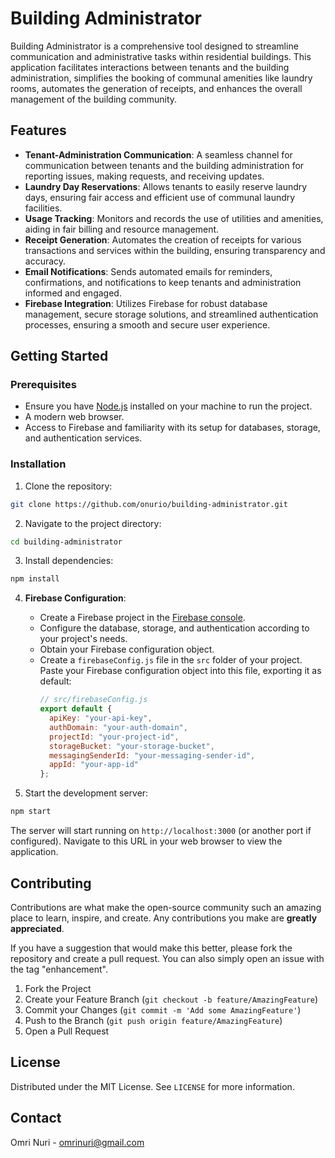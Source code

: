 
# Building Administrator

Building Administrator is a comprehensive tool designed to streamline communication and administrative tasks within residential buildings. This application facilitates interactions between tenants and the building administration, simplifies the booking of communal amenities like laundry rooms, automates the generation of receipts, and enhances the overall management of the building community.

## Features

- **Tenant-Administration Communication**: A seamless channel for communication between tenants and the building administration for reporting issues, making requests, and receiving updates.
- **Laundry Day Reservations**: Allows tenants to easily reserve laundry days, ensuring fair access and efficient use of communal laundry facilities.
- **Usage Tracking**: Monitors and records the use of utilities and amenities, aiding in fair billing and resource management.
- **Receipt Generation**: Automates the creation of receipts for various transactions and services within the building, ensuring transparency and accuracy.
- **Email Notifications**: Sends automated emails for reminders, confirmations, and notifications to keep tenants and administration informed and engaged.
- **Firebase Integration**: Utilizes Firebase for robust database management, secure storage solutions, and streamlined authentication processes, ensuring a smooth and secure user experience.

## Getting Started

### Prerequisites

- Ensure you have [Node.js](https://nodejs.org/) installed on your machine to run the project.
- A modern web browser.
- Access to Firebase and familiarity with its setup for databases, storage, and authentication services.

### Installation

1. Clone the repository:
```bash
git clone https://github.com/onurio/building-administrator.git
```

2. Navigate to the project directory:
```bash
cd building-administrator
```

3. Install dependencies:
```bash
npm install
```

4. **Firebase Configuration**:
   - Create a Firebase project in the [Firebase console](https://console.firebase.google.com/).
   - Configure the database, storage, and authentication according to your project's needs.
   - Obtain your Firebase configuration object.
   - Create a `firebaseConfig.js` file in the `src` folder of your project. Paste your Firebase configuration object into this file, exporting it as default:
     ```js
     // src/firebaseConfig.js
     export default {
       apiKey: "your-api-key",
       authDomain: "your-auth-domain",
       projectId: "your-project-id",
       storageBucket: "your-storage-bucket",
       messagingSenderId: "your-messaging-sender-id",
       appId: "your-app-id"
     };
     ```

5. Start the development server:
```bash
npm start
```

The server will start running on `http://localhost:3000` (or another port if configured). Navigate to this URL in your web browser to view the application.

## Contributing

Contributions are what make the open-source community such an amazing place to learn, inspire, and create. Any contributions you make are **greatly appreciated**.

If you have a suggestion that would make this better, please fork the repository and create a pull request. You can also simply open an issue with the tag "enhancement".

1. Fork the Project
2. Create your Feature Branch (`git checkout -b feature/AmazingFeature`)
3. Commit your Changes (`git commit -m 'Add some AmazingFeature'`)
4. Push to the Branch (`git push origin feature/AmazingFeature`)
5. Open a Pull Request

## License

Distributed under the MIT License. See `LICENSE` for more information.

## Contact

Omri Nuri - [omrinuri@gmail.com](mailto:omrinuril@gmail.com) 

